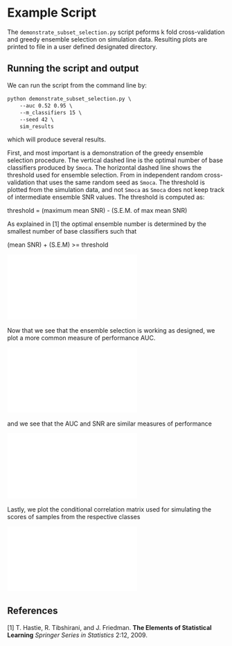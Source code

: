 # Example Script

The `demonstrate_subset_selection.py` script 
peforms k fold cross-validation and greedy ensemble 
selection on simulation data.  Resulting plots are
printed to file in a user defined designated directory.

## Running the script and output

We can run the script from the command line by:

```
python demonstrate_subset_selection.py \
    --auc 0.52 0.95 \
    --m_classifiers 15 \
    --seed 42 \
    sim_results
```

which will produce several results.

First, and most important is a demonstration of the 
greedy ensemble selection procedure.  The vertical
dashed line is the optimal number of base classifiers
produced by `Smoca`.  The horizontal dashed line shows
the threshold used for ensemble selection.  From in 
independent random cross-validation that uses the
same random seed as `Smoca`.  The threshold is plotted
from the simulation data, and not `Smoca` as `Smoca` does
not keep track of intermediate ensemble SNR values.  The
threshold is computed as:

threshold = (maximum mean SNR) - (S.E.M. of max mean SNR)

As explained in [1] the optimal ensemble number is
determined by the smallest number of base classifiers
such that

(mean SNR) + (S.E.M) >= threshold

![snr](sim_results/snr.pdf)

Now that we see that the ensemble selection is working
as designed, we plot a more common measure of performance AUC.

![auc](sim_results/auc.pdf)

and we see that the AUC and SNR are similar measures
of performance

![snrAUC](sim_results/snr_auc.pdf)

Lastly, we plot the conditional correlation matrix used 
for simulating the scores of samples from the respective
classes

![corr](sim_results/corr_matrix.pdf)




## References

[1] T. Hastie, R. Tibshirani, and J. Friedman. **The Elements
of Statistical Learning** *Springer Series in Statistics* 
2:12, 2009.
